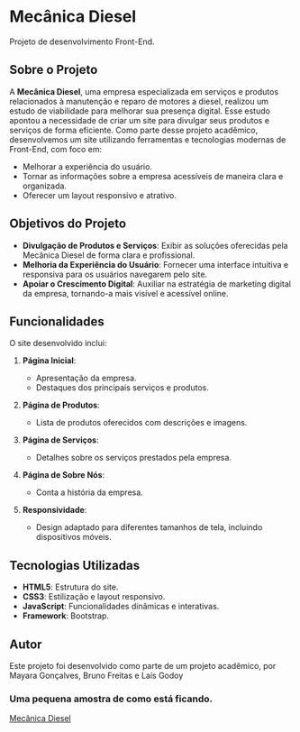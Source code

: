 # Mecânica Diesel

Projeto de desenvolvimento Front-End.

## Sobre o Projeto

A **Mecânica Diesel**, uma empresa especializada em serviços e produtos relacionados à manutenção e reparo de motores a diesel, 
realizou um estudo de viabilidade para melhorar sua presença digital. 
Esse estudo apontou a necessidade de criar um site para divulgar seus produtos e serviços de forma eficiente. 
Como parte desse projeto acadêmico, desenvolvemos um site utilizando ferramentas e tecnologias modernas de Front-End, com foco em:

- Melhorar a experiência do usuário.
- Tornar as informações sobre a empresa acessíveis de maneira clara e organizada.
- Oferecer um layout responsivo e atrativo.

## Objetivos do Projeto

- **Divulgação de Produtos e Serviços**: Exibir as soluções oferecidas pela Mecânica Diesel de forma clara e profissional.
- **Melhoria da Experiência do Usuário**: Fornecer uma interface intuitiva e responsiva para os usuários navegarem pelo site.
- **Apoiar o Crescimento Digital**: Auxiliar na estratégia de marketing digital da empresa, tornando-a mais visível e acessível online.

## Funcionalidades

O site desenvolvido inclui:

1. **Página Inicial**:
   - Apresentação da empresa.
   - Destaques dos principais serviços e produtos.

2. **Página de Produtos**:
   - Lista de produtos oferecidos com descrições e imagens.

3. **Página de Serviços**:
   - Detalhes sobre os serviços prestados pela empresa.

4. **Página de Sobre Nós**:
   - Conta a história da empresa.

5. **Responsividade**:
   - Design adaptado para diferentes tamanhos de tela, incluindo dispositivos móveis.

## Tecnologias Utilizadas

- **HTML5**: Estrutura do site.
- **CSS3**: Estilização e layout responsivo.
- **JavaScript**: Funcionalidades dinâmicas e interativas.
- **Framework**: Bootstrap.


## Autor

Este projeto foi desenvolvido como parte de um projeto acadêmico, por 
Mayara Gonçalves, 
Bruno Freitas e 
Laís Godoy 

### Uma pequena amostra de como está ficando.
[Mecânica Diesel](https://diesel-mecanica.vercel.app/servi%C3%A7os.html)
